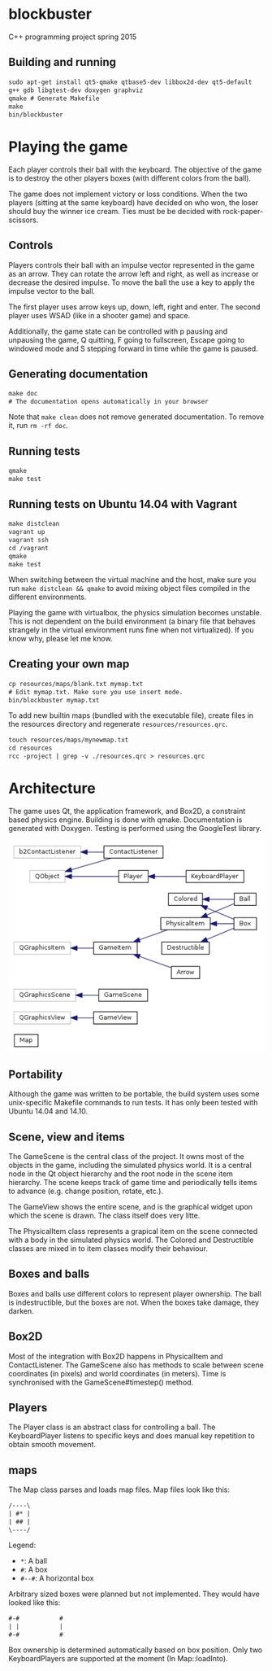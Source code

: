 # blockbuster
C++ programming project spring 2015

## Building and running

```shell
sudo apt-get install qt5-qmake qtbase5-dev libbox2d-dev qt5-default g++ gdb libgtest-dev doxygen graphviz
qmake # Generate Makefile
make
bin/blockbuster
```

# Playing the game

Each player controls their ball with the keyboard. The objective of
the game is to destroy the other players boxes (with different colors
from the ball).

The game does not implement victory or loss conditions. When the two
players (sitting at the same keyboard) have decided on who won, the
loser should buy the winner ice cream. Ties must be be decided with
rock-paper-scissors.

## Controls

Players controls their ball with an impulse vector represented in the
game as an arrow. They can rotate the arrow left and right, as well as
increase or decrease the desired impulse. To move the ball the use a
key to apply the impulse vector to the ball.

The first player uses arrow keys up, down, left, right and enter. The
second player uses WSAD (like in a shooter game) and space.

Additionally, the game state can be controlled with p pausing and
unpausing the game, Q quitting, F going to fullscreen, Escape going to
windowed mode and S stepping forward in time while the game is paused.

## Generating documentation

```shell
make doc
# The documentation opens automatically in your browser
```

Note that `make clean` does not remove generated documentation. To
remove it, run `rm -rf doc`.

## Running tests

```shell
qmake
make test
```

## Running tests on Ubuntu 14.04 with Vagrant

```shell
make distclean
vagrant up
vagrant ssh
cd /vagrant
qmake
make test
```

When switching between the virtual machine and the host, make sure you
run `make distclean && qmake` to avoid mixing object files compiled in
the different environments.

Playing the game with virtualbox, the physics simulation becomes
unstable. This is not dependent on the build environment (a binary
file that behaves strangely in the virtual environment runs fine when
not virtualized). If you know why, please let me know.

## Creating your own map

```shell
cp resources/maps/blank.txt mymap.txt
# Edit mymap.txt. Make sure you use insert mode.
bin/blockbuster mymap.txt
```

To add new builtin maps (bundled with the executable file), create
files in the resources directory and regenerate `resources/resources.qrc`.

```shell
touch resources/maps/mynewmap.txt
cd resources
rcc -project | grep -v ./resources.qrc > resources.qrc
```

# Architecture

The game uses Qt, the application framework, and Box2D, a constraint
based physics engine. Building is done with qmake. Documentation is
generated with Doxygen. Testing is performed using the GoogleTest
library.

![Class diagram](classes.png)

## Portability

Although the game was written to be portable, the build system uses
some unix-specific Makefile commands to run tests. It has only been
tested with Ubuntu 14.04 and 14.10.

## Scene, view and items

The GameScene is the central class of the project. It owns most of the
objects in the game, including the simulated physics world. It is a
central node in the Qt object hierarchy and the root node in the scene
item hierarchy. The scene keeps track of game time and periodically
tells items to advance (e.g. change position, rotate, etc.).

The GameView shows the entire scene, and is the graphical widget upon
which the scene is drawn. The class itself does very litte.

The PhysicalItem class represents a grapical item on the scene
connected with a body in the simulated physics world. The Colored and
Destructible classes are mixed in to item classes modify their
behaviour.

## Boxes and balls

Boxes and balls use different colors to represent player
ownership. The ball is indestructible, but the boxes are not. When the
boxes take damage, they darken.

## Box2D

Most of the integration with Box2D happens in PhysicalItem and
ContactListener. The GameScene also has methods to scale between scene
coordinates (in pixels) and world coordinates (in meters). Time is
synchronised with the GameScene#timestep() method.

## Players

The Player class is an abstract class for controlling a ball. The
KeyboardPlayer listens to specific keys and does manual key repetition
to obtain smooth movement.

## maps

The Map class parses and loads map files. Map files look like this:

```
/----\
| #* |
| ## |
\----/
```

Legend:
* `*`: A ball
* `#`: A box
* `#--#`: A horizontal box

Arbitrary sized boxes were planned but not implemented. They would
have looked like this:

```
#-#           #
| |           |
#-#           #
```

Box ownership is determined automatically based on box position. Only
two KeyboardPlayers are supported at the moment (In Map::loadInto).
